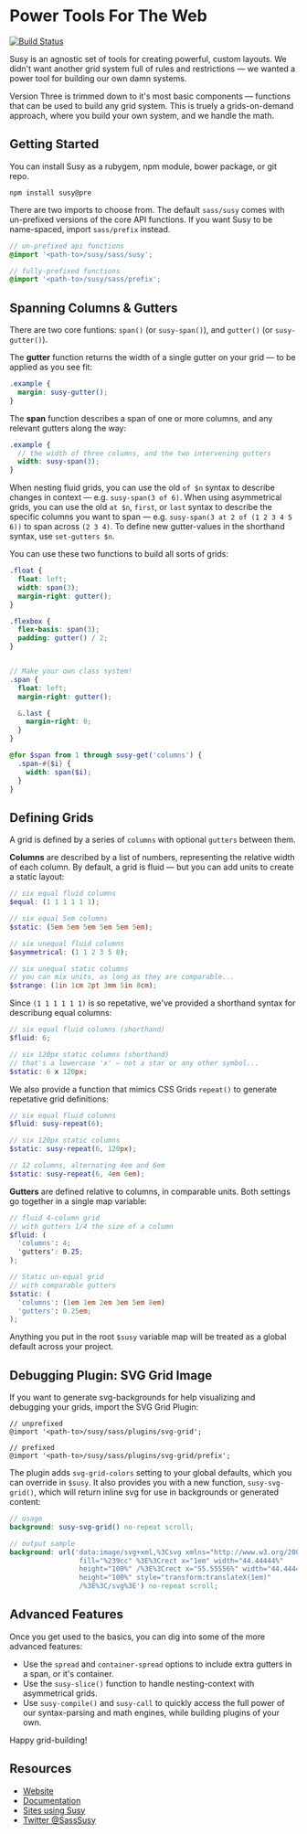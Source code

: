 Power Tools For The Web
=======================

[![Build Status](https://travis-ci.org/oddbird/susy.png?branch=threeish)](https://travis-ci.org/oddbird/susy)

Susy is an agnostic set of tools
for creating powerful, custom layouts.
We didn't want another grid system
full of rules and restrictions —
we wanted a power tool
for building our own damn systems.

Version Three is trimmed down to it's most basic components —
functions that can be used to build any grid system.
This is truely a grids-on-demand approach,
where you build your own system,
and we handle the math.


Getting Started
---------------

You can install Susy as a rubygem,
npm module, bower package, or git repo.

```
npm install susy@pre
```

There are two imports to choose from.
The default `sass/susy` comes with
un-prefixed versions of the core API functions.
If you want Susy to be name-spaced,
import `sass/prefix` instead.

```scss
// un-prefixed api functions
@import '<path-to>/susy/sass/susy';

// fully-prefixed functions
@import '<path-to>/susy/sass/prefix';
```


Spanning Columns & Gutters
--------------------------

There are two core funtions:
`span()` (or `susy-span()`),
and `gutter()` (or `susy-gutter()`).

The **gutter** function returns
the width of a single gutter on your grid —
to be applied as you see fit:

```scss
.example {
  margin: susy-gutter();
}
```

The **span** function
describes a span of one or more columns,
and any relevant gutters along the way:

```scss
.example {
  // the width of three columns, and the two intervening gutters
  width: susy-span(3);
}
```

When nesting fluid grids,
you can use the old `of $n` syntax
to describe changes in context —
e.g. `susy-span(3 of 6)`.
When using asymmetrical grids,
you can use the old `at $n`, `first`, or `last` syntax
to describe the specific columns you want to span —
e.g. `susy-span(3 at 2 of (1 2 3 4 5 6))`
to span across `(2 3 4)`.
To define new gutter-values in the shorthand syntax,
use `set-gutters $n`.

You can use these two functions
to build all sorts of grids:

```scss
.float {
  float: left;
  width: span(3);
  margin-right: gutter();
}

.flexbox {
  flex-basis: span(3);
  padding: gutter() / 2;
}


// Make your own class system!
.span {
  float: left;
  margin-right: gutter();

  &.last {
    margin-right: 0;
  }
}

@for $span from 1 through susy-get('columns') {
  .span-#{$i} {
    width: span($i);
  }
}
```


Defining Grids
--------------

A grid is defined by a series of `columns`
with optional `gutters` between them.

**Columns** are described by a list of numbers,
representing the relative width of each column.
By default, a grid is fluid —
but you can add units to create a static layout:

```scss
// six equal fluid columns
$equal: (1 1 1 1 1 1);

// six equal 5em columns
$static: (5em 5em 5em 5em 5em 5em);

// six unequal fluid columns
$asymmetrical: (1 1 2 3 5 8);

// six unequal static columns
// you can mix units, as long as they are comparable...
$strange: (1in 1cm 2pt 3mm 5in 8cm);
```

Since `(1 1 1 1 1 1)` is so repetative,
we've provided a shorthand syntax
for describung equal columns:

```scss
// six equal fluid columns (shorthand)
$fluid: 6;

// six 120px static columns (shorthand)
// that's a lowercase 'x' — not a star or any other symbol...
$static: 6 x 120px;
```

We also provide a function
that mimics CSS Grids `repeat()`
to generate repetative grid definitions:

```scss
// six equal fluid columns
$fluid: susy-repeat(6);

// six 120px static columns
$static: susy-repeat(6, 120px);

// 12 columns, alternating 4em and 6em
$static: susy-repeat(6, 4em 6em);
```


**Gutters**
are defined relative to columns,
in comparable units.
Both settings go together
in a single map variable:

```scss
// fluid 4-column grid
// with gutters 1/4 the size of a column
$fluid: (
  'columns': 4;
  'gutters': 0.25;
);

// Static un-equal grid
// with comparable gutters
$static: (
  'columns': (1em 1em 2em 3em 5em 8em)
  'gutters': 0.25em;
);
```

Anything you put in the root `$susy` variable map
will be treated as a global default
across your project.


Debugging Plugin: SVG Grid Image
--------------------------------

If you want to generate svg-backgrounds
for help visualizing and debugging your grids,
import the SVG Grid Plugin:

```
// unprefixed
@import '<path-to>/susy/sass/plugins/svg-grid';

// prefixed
@import '<path-to>/susy/sass/plugins/svg-grid/prefix';
```

The plugin adds `svg-grid-colors` setting
to your global defaults,
which you can override in `$susy`.
It also provides you with a new function,
`susy-svg-grid()`,
which will return inline svg for use in
backgrounds or generated content:

```scss
// usage
background: susy-svg-grid() no-repeat scroll;

// output sample
background: url('data:image/svg+xml,%3Csvg xmlns="http://www.w3.org/2000/svg"
                 fill="%239cc" %3E%3Crect x="1em" width="44.44444%"
                 height="100%" /%3E%3Crect x="55.55556%" width="44.44444%"
                 height="100%" style="transform:translateX(1em)"
                 /%3E%3C/svg%3E') no-repeat scroll;
```


Advanced Features
-----------------

Once you get used to the basics,
you can dig into some of the more advanced features:

- Use the `spread` and `container-spread` options
  to include extra gutters in a span, or it's container.
- Use the `susy-slice()` function
  to handle nesting-context with asymmetrical grids.
- Use `susy-compile()` and `susy-call`
  to quickly access the full power of our
  syntax-parsing and math engines,
  while building plugins of your own.

Happy grid-building!


Resources
---------

- [Website](http://susy.oddbird.net/)
- [Documentation](http://susydocs.oddbird.net/)
- [Sites using Susy](http://susy.oddbird.net/sites-using-susy/)
- [Twitter @SassSusy](http://twitter.com/Sasssusy/)
